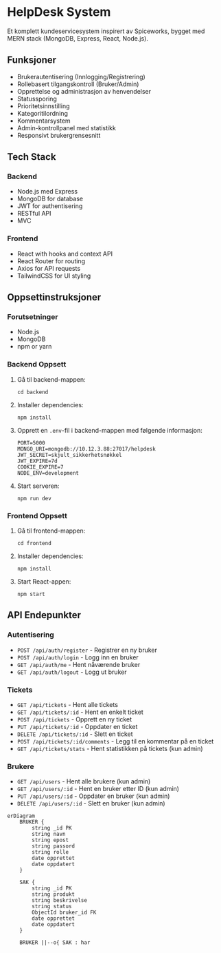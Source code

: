 # HelpDesk System

Et komplett kundeservicesystem inspirert av Spiceworks, bygget med MERN stack (MongoDB, Express, React, Node.js).

## Funksjoner

- Brukerautentisering (Innlogging/Registrering)
- Rollebasert tilgangskontroll (Bruker/Admin)
- Opprettelse og administrasjon av henvendelser
- Statussporing
- Prioritetsinnstilling
- Kategoritilordning
- Kommentarsystem
- Admin-kontrollpanel med statistikk
- Responsivt brukergrensesnitt

## Tech Stack

### Backend
- Node.js med Express
- MongoDB for database
- JWT for authentisering
- RESTful API
- MVC

### Frontend
- React with hooks and context API
- React Router for routing
- Axios for API requests
- TailwindCSS for UI styling

## Oppsettinstruksjoner

### Forutsetninger
- Node.js
- MongoDB
- npm or yarn

### Backend Oppsett
1. Gå til backend-mappen:
   ```
   cd backend
   ```

2. Installer dependencies:
   ```
   npm install
   ```

3. Opprett en `.env`-fil i backend-mappen med følgende informasjon:
   ```
   PORT=5000
   MONGO_URI=mongodb://10.12.3.88:27017/helpdesk
   JWT_SECRET=skjult_sikkerhetsnøkkel
   JWT_EXPIRE=7d
   COOKIE_EXPIRE=7
   NODE_ENV=development
   ```

4. Start serveren:
   ```
   npm run dev
   ```

### Frontend Oppsett
1. Gå til frontend-mappen:
   ```
   cd frontend
   ```

2. Installer dependencies:
   ```
   npm install
   ```

3. Start React-appen:
   ```
   npm start
   ```

## API Endepunkter

### Autentisering
- `POST /api/auth/register` - Registrer en ny bruker
- `POST /api/auth/login` - Logg inn en bruker
- `GET /api/auth/me` - Hent nåværende bruker
- `GET /api/auth/logout` - Logg ut bruker

### Tickets
- `GET /api/tickets` - Hent alle tickets
- `GET /api/tickets/:id` - Hent en enkelt ticket
- `POST /api/tickets` - Opprett en ny ticket
- `PUT /api/tickets/:id` - Oppdater en ticket
- `DELETE /api/tickets/:id` - Slett en ticket
- `POST /api/tickets/:id/comments` - Legg til en kommentar på en ticket
- `GET /api/tickets/stats` - Hent statistikken på tickets (kun admin)

### Brukere
- `GET /api/users` - Hent alle brukere (kun admin)
- `GET /api/users/:id` - Hent en bruker etter ID (kun admin)
- `PUT /api/users/:id` - Oppdater en bruker (kun admin)
- `DELETE /api/users/:id` - Slett en bruker (kun admin)



```mermaid
erDiagram
    BRUKER {
        string _id PK
        string navn
        string epost
        string passord
        string rolle
        date opprettet
        date oppdatert
    }

    SAK {
        string _id PK
        string produkt
        string beskrivelse
        string status
        ObjectId bruker_id FK
        date opprettet
        date oppdatert
    }

    BRUKER ||--o{ SAK : har